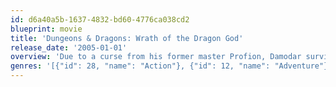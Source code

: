 ```yaml
---
id: d6a40a5b-1637-4832-bd60-4776ca038cd2
blueprint: movie
title: 'Dungeons & Dragons: Wrath of the Dragon God'
release_date: '2005-01-01'
overview: 'Due to a curse from his former master Profion, Damodar survived his death by Ridley Freeborn as an undead entity in pursuit of an evil artifact for some hundred years, so that he might be capable of unleashing unstoppable destruction on Izmir and the descendants of those who caused his demise.'
genres: '[{"id": 28, "name": "Action"}, {"id": 12, "name": "Adventure"}, {"id": 14, "name": "Fantasy"}]'
---
```


